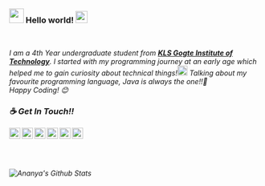 ### <img src="https://github.com/rajput2107/rajput2107/blob/master/Assets/Hi.gif" width="29px"> Hello world!&nbsp;<img src="https://github.com/rajput2107/rajput2107/blob/master/Assets/Earth.gif" width="24px">
<br/>



<em>I am a 4th Year undergraduate student from <a href="http://www.git.edu/"><b>KLS Gogte Institute of Technology</b></a>. I started with my programming journey at an early age which helped me to gain curiosity about technical things!<img src="https://github.com/rajput2107/rajput2107/blob/master/Assets/PC.gif" height="20px"/>
Talking about my favourite programming language, Java is always the one!!💖
 <br/>
 Happy Coding! 😊


  <h3 align="left">☕ Get In Touch!!</h3> 



<a href="https://twitter.com/ananyaarsingh">
  <img align="left" alt="Ananya's Twitter" width="22px" src="https://cdn.jsdelivr.net/npm/simple-icons@v3/icons/twitter.svg" />
</a>
<a href="https://linkedin.com/in/ananyarsingh">
  <img align="left" alt="Ananya's Linkdein" width="22px" src="https://cdn.jsdelivr.net/npm/simple-icons@v3/icons/linkedin.svg" />
</a>
<a href = "mailto:ananyasingh0419@gmail.com?subject = Feedback&body = Message">
  <img align="left" alt="'Gmail" width="22px" src="https://cdn.jsdelivr.net/npm/simple-icons@3.1.0/icons/gmail.svg" />
</a>
<a href="https://t.me/ananyarsingh">
  <img align="left" alt="Ananya's Telegram" width="22px" src="https://cdn.jsdelivr.net/npm/simple-icons@v3/icons/telegram.svg" />
</a>
<a href="https://www.hackerrank.com/ananyarsingh/">
  <img align="left" alt="Pavan's Hackerrank" width="22px" src="https://cdn.jsdelivr.net/npm/simple-icons@v3/icons/hackerrank.svg" />
</a>
<a href="https://auth.geeksforgeeks.org/user/ananyarsingh/profile">
  <img align="left" alt="Victor Williams | Twitter" width="22px" src="https://cdn.jsdelivr.net/npm/simple-icons@3.2.0/icons/geeksforgeeks.svg" />
</a>

<br />
<br /><br /><br />


<p align="left">
<img align="center" src="https://github-readme-stats.vercel.app/api?username=ananyarsingh&&show_icons=true&theme=radical" alt="Ananya's Github Stats">
</p>  


<!--
**ananyarsingh/ananyarsingh** is a ✨ _special_ ✨ repository because its `README.md` (this file) appears on your GitHub profile.

Here are some ideas to get you started:

- 🔭 I’m currently working on ...
- 🌱 I’m currently learning ...
- 👯 I’m looking to collaborate on ...
- 🤔 I’m looking for help with ...
- 💬 Ask me about ...
- 📫 How to reach me: ...
- 😄 Pronouns: ...
- ⚡ Fun fact: ...
-->

